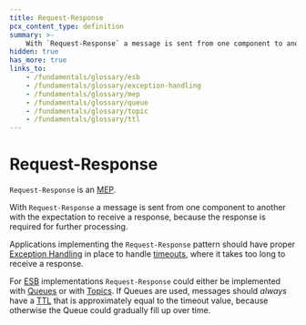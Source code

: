 ```yaml
---
title: Request-Response
pcx_content_type: definition
summary: >-
    With `Request-Response` a message is sent from one component to another with the expectation to receive a response, because the response is required for further processing. `Request-Response` is an [MEP](/fundamentals/glossary/#mep).
hidden: true
has_more: true
links_to:
    - /fundamentals/glossary/esb
    - /fundamentals/glossary/exception-handling
    - /fundamentals/glossary/mep
    - /fundamentals/glossary/queue
    - /fundamentals/glossary/topic
    - /fundamentals/glossary/ttl
---
```


# Request-Response

`Request-Response` is an [MEP](/fundamentals/glossary/mep).

With `Request-Response` a message is sent from one component to another with the expectation to receive a response, because the response is required for further processing.

Applications implementing the `Request-Response` pattern should have proper [Exception Handling](/fundamentals/glossary/exception-handling) in place to handle [timeouts](/fundamentals/glossary/ttl), where it takes too long to receive a response.

For [ESB](/fundamentals/glossary/esb) implementations `Request-Response` could either be implemented with [Queues](/fundamentals/glossary/queue) or with [Topics](/fundamentals/glossary/topic). If Queues are used, messages should _always_ have a [TTL](/fundamentals/glossary/ttl) that is approximately equal to the timeout value, because otherwise the Queue could gradually fill up over time.
